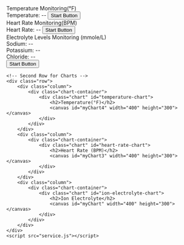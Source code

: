 <!DOCTYPE html>
<html lang="en">

<head>
    <meta charset="UTF-8">
    <meta name="viewport" content="width=device-width, initial-scale=1.0">
    <link rel="stylesheet" href="service.css">
    <script src="https://cdnjs.cloudflare.com/ajax/libs/Chart.js/3.6.2/chart.min.js"></script>
    <title>Health Data Visualization</title>
</head>

<body>
    <!-- First Row for Measurement -->
    <div class="row">
        <div class="column">
            <div class="Monitoring-container">
                <div class="Monitoring-label">Temperature Monitoring(°F)</div>
                <div2 class="Monitoring-item">Temperature: <span id="temperature-level">--</span></div2>
                <button class="start-button">Start Button</button>
            </div>
        </div>
        <div class="column">
            <div class="Monitoring-container">
                <div class="Monitoring-label">Heart Rate Monitoring(BPM)</div>
                <div1 class="Monitoring-item">Heart Rate: <span id="heart-rate-level">--</span></div1>
                <button class="start-button">Start Button</button>
            </div>
        </div>
        <div class="column">
            <div class="Monitoring-container">
                <div class="Monitoring-label">Electrolyte Levels Monitoring (mmole/L)</div>
                <div class="Monitoring-item sodium">Sodium: <span id="sodium-level">--</span></div>
                <div class="Monitoring-item potassium">Potassium: <span id="potassium-level">--</span></div>
                <div class="Monitoring-item chloride">Chloride: <span id="chloride-level">--</span></div>
                <button class="start-button">Start Button</button>
            </div>
        </div>
    </div>

    <!-- Second Row for Charts -->
    <div class="row">
        <div class="column">
            <div class="chart-container">
                <div class="chart" id="temperature-chart">
                    <h2>Temperature(°F)</h2>
                    <canvas id="myChart4" width="400" height="300"></canvas>
                </div>
            </div>
        </div>
        <div class="column">
            <div class="chart-container">
                <div class="chart" id="heart-rate-chart">
                    <h2>Heart Rate (BPM)</h2>
                    <canvas id="myChart3" width="400" height="300"></canvas>
                </div>
            </div>
        </div>
        <div class="column">
            <div class="chart-container">
                <div class="chart" id="ion-electrolyte-chart">
                    <h2>Ion Electrolyte</h2>
                    <canvas id="myChart" width="400" height="300"></canvas>
                </div>
            </div>
        </div>
    </div>
    <script src="service.js"></script>
</body>

</html>
